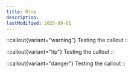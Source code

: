```yaml
---
title: Blog
description: 
lastModified: 2025-09-01
---
```


::callout{variant="warning"}
Testing the callout
::


::callout{variant="tip"}
Testing the callout
::


::callout{variant="danger"}
Testing the callout
::